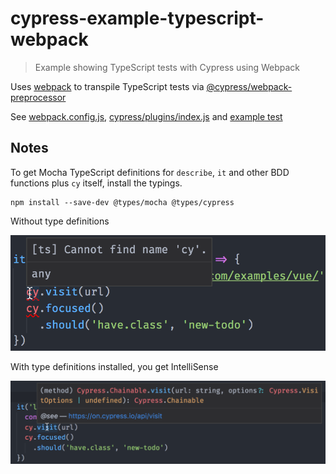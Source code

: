 # cypress-example-typescript-webpack

> Example showing TypeScript tests with Cypress using Webpack

Uses [webpack](https://github.com/webpack/webpack) to transpile TypeScript tests
via [@cypress/webpack-preprocessor](https://github.com/cypress-io/cypress-webpack-preprocessor)

See [webpack.config.js](webpack.config.js), [cypress/plugins/index.js](cypress/plugins/index.js)
and [example test](cypress/integration/spec.ts)

## Notes

To get Mocha TypeScript definitions for `describe`, `it` and other BDD functions plus `cy` 
itself, install the typings.

```
npm install --save-dev @types/mocha @types/cypress
```

Without type definitions

![Without type definitions](screenshots/cy-without-type-definition.png)

With type definitions installed, you get IntelliSense

![Cypress type definitions](screenshots/cy-type-definitions.png)

